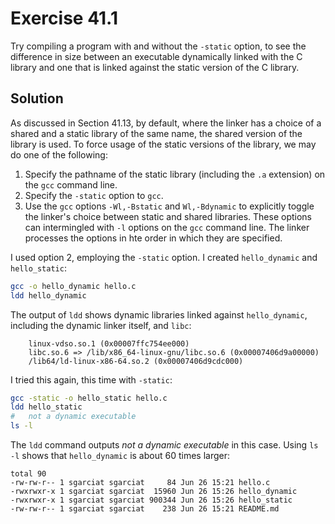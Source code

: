 # Exercise 41.1

Try compiling a program with and without the `-static` option, to see the difference in size
between an executable dynamically linked with the C library and one that is linked against the static
version of the C library.

## Solution

As discussed in Section 41.13, by default, where the linker has a choice of a shared and a static
library of the same name, the shared version of the library is used. To force usage of the static
versions of the library, we may do one of the following:

1. Specify the pathname of the static library (including the `.a` extension) on the `gcc` command line.
2. Specify the `-static` option to `gcc`.
3. Use the `gcc` options `-Wl,-Bstatic` and `Wl,-Bdynamic` to explicitly toggle the linker's choice
between static and shared libraries. These options can intermingled with `-l` options on the `gcc`
command line. The linker processes the options in hte order in which they are specified.

I used option 2, employing the `-static` option. I created `hello_dynamic` and `hello_static`:

```bash
gcc -o hello_dynamic hello.c
ldd hello_dynamic
```

The output of `ldd` shows dynamic libraries linked against `hello_dynamic`, including the dynamic
linker itself, and `libc`:

```
	linux-vdso.so.1 (0x00007ffc754ee000)
	libc.so.6 => /lib/x86_64-linux-gnu/libc.so.6 (0x00007406d9a00000)
	/lib64/ld-linux-x86-64.so.2 (0x00007406d9cdc000)
```

I tried this again, this time with `-static`:

```bash
gcc -static -o hello_static hello.c
ldd hello_static
#	not a dynamic executable
ls -l
```

The `ldd` command outputs *not a dynamic executable* in this case. Using `ls -l` shows
that `hello_dynamic` is about 60 times larger:

```
total 90
-rw-rw-r-- 1 sgarciat sgarciat     84 Jun 26 15:21 hello.c
-rwxrwxr-x 1 sgarciat sgarciat  15960 Jun 26 15:26 hello_dynamic
-rwxrwxr-x 1 sgarciat sgarciat 900344 Jun 26 15:26 hello_static
-rw-rw-r-- 1 sgarciat sgarciat    238 Jun 26 15:21 README.md
```
